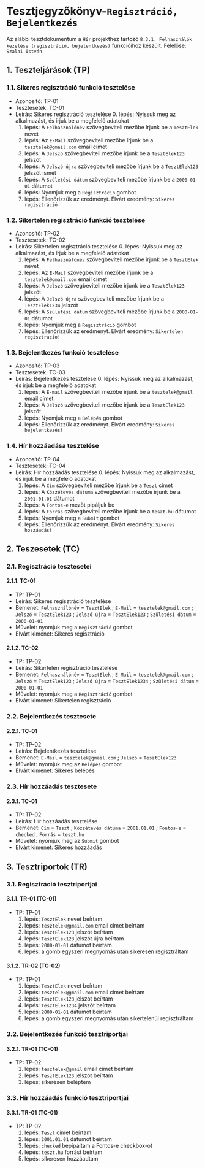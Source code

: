 # Tesztjegyzőkönyv-`Regisztráció, Bejelentkezés`

Az alábbi tesztdokumentum a `Hír` projekthez tartozó `8.3.1. Felhasználók kezelése (regisztráció, bejelentkezés)` funkcióihoz készült. Felelőse: `Szalai István` 
 

## 1. Teszteljárások (TP)

### 1.1. Sikeres regisztráció funkció tesztelése 
- Azonosító: TP-01
- Tesztesetek: TC-01
- Leírás: Sikeres regisztráció tesztelése
    0. lépés: Nyissuk meg az alkalmazást, és írjuk be a megfelelő adatokat
    1. lépés: A `Felhasználónév` szövegbeviteli mezőbe írjunk be a `TesztElek` nevet
    2. lépés: Az `E-Mail` szövegbeviteli mezőbe írjunk be a `tesztelek@gmail.com` email címet
	3. lépés: A `Jelszó` szövegbeviteli mezőbe írjunk be a `TesztElek123` jelszót
	4. lépés: A `Jelszó újra` szövegbeviteli mezőbe írjunk be a `TesztElek123` jelszót ismét
	5. lépés: A `Születési dátum` szövegbeviteli mezőbe írjunk be a `2000-01-01` dátumot
    3. lépés: Nyomjuk meg a `Regisztráció` gombot 
    4. lépés: Ellenőrizzük az eredményt. Elvárt eredmény: `Sikeres regisztráció`

### 1.2. Sikertelen regisztráció funkció tesztelése
- Azonosító: TP-02
- Tesztesetek: TC-02
- Leírás: Sikertelen regisztráció tesztelése
    0. lépés: Nyissuk meg az alkalmazást, és írjuk be a megfelelő adatokat
    1. lépés: A `Felhasználónév` szövegbeviteli mezőbe írjunk be a `TesztElek` nevet
    2. lépés: Az `E-Mail` szövegbeviteli mezőbe írjunk be a `tesztelek@gmail.com` email címet
	3. lépés: A `Jelszó` szövegbeviteli mezőbe írjunk be a `TesztElek123` jelszót
	4. lépés: A `Jelszó újra` szövegbeviteli mezőbe írjunk be a `TesztElek1234` jelszót
	5. lépés: A `Születési dátum` szövegbeviteli mezőbe írjunk be a `2000-01-01` dátumot
    3. lépés: Nyomjuk meg a `Regisztráció` gombot 
    4. lépés: Ellenőrizzük az eredményt. Elvárt eredmény: `Sikertelen regisztracio!`
	
### 1.3. Bejelentkezés funkció tesztelése
- Azonosító: TP-03
- Tesztesetek: TC-03
- Leírás: Bejelentkezés tesztelése
    0. lépés: Nyissuk meg az alkalmazást, és írjuk be a megfelelő adatokat
    1. lépés: A `E-mail` szövegbeviteli mezőbe írjunk be a `tesztelek@gmail` email címet
    2. lépés: A `Jelszó` szövegbeviteli mezőbe írjunk be a `TesztElek123` jelszót
    3. lépés: Nyomjuk meg a `Belépés` gombot 
    4. lépés: Ellenőrizzük az eredményt. Elvárt eredmény: `Sikeres bejelentkezés!`	

### 1.4. Hír hozzáadása tesztelése
- Azonosító: TP-04
- Tesztesetek: TC-04
- Leírás: Hír hozzáadás tesztelése
    0. lépés: Nyissuk meg az alkalmazást, és írjuk be a megfelelő adatokat
    1. lépés: A `Cím` szövegbeviteli mezőbe írjunk be a `Teszt` címet
    2. lépés: A `Közzétevés dátuma` szövegbeviteli mezőbe írjunk be a `2001.01.01` dátumot
    3. lépés: A `Fontos-e` mezőt pipáljuk be
    4. lépés: A `Forrás` szövegbeviteli mezőbe írjunk be a `teszt.hu` dátumot
    5. lépés: Nyomjuk meg a `Submit` gombot 
    6. lépés: Ellenőrizzük az eredményt. Elvárt eredmény: `Sikeres hozzáadás!`	


## 2. Teszesetek (TC)

### 2.1. Regisztráció tesztesetei

#### 2.1.1. TC-01
- TP: TP-01
- Leírás: Sikeres regisztráció tesztelése
- Bemenet: `Felhasználónév` = `TesztElek` ; `E-Mail` = `tesztelek@gmail.com` ; `Jelszó` = `TesztElek123` ; `Jelszó újra` = `TesztElek123` ; `Születési dátum` = `2000-01-01`
- Művelet: nyomjuk meg a `Regisztráció` gombot 
- Elvárt kimenet: Sikeres regisztráció

#### 2.1.2. TC-02
- TP: TP-02
- Leírás: Sikertelen regisztráció tesztelése
- Bemenet: `Felhasználónév` = `TesztElek` ; `E-Mail` = `tesztelek@gmail.com` ; `Jelszó` = `TesztElek123` ; `Jelszó újra` = `TesztElek1234` ; `Születési dátum` = `2000-01-01`
- Művelet: nyomjuk meg a `Regisztráció` gombot 
- Elvárt kimenet: Sikertelen regisztráció

### 2.2. Bejelentkezés tesztesete

#### 2.2.1. TC-01
- TP: TP-02
- Leírás: Bejelentkezés tesztelése
- Bemenet: `E-Mail` = `tesztelek@gmail.com` ; `Jelszó` = `TesztElek123`
- Művelet: nyomjuk meg az `Belépés` gombot 
- Elvárt kimenet: Sikeres belépés

### 2.3. Hír hozzáadás tesztesete

#### 2.3.1. TC-01
- TP: TP-02
- Leírás: Hír hozzáadás tesztelése
- Bemenet: `Cím` = `Teszt` ; `Közzétevés dátuma` = `2001.01.01` ; `Fontos-e` = `checked` ; `Forrás` = `teszt.hu`
- Művelet: nyomjuk meg az `Submit` gombot 
- Elvárt kimenet: Sikeres hozzáadás

## 3. Tesztriportok (TR)

### 3.1. Regisztráció tesztriportjai

#### 3.1.1. TR-01 (TC-01)
- TP: TP-01
    1. lépés: `TesztElek` nevet beírtam
    2. lépés: `tesztelek@gmail.com` email címet beírtam
	3. lépés: `TesztElek123` jelszót beírtam
	4. lépés: `TesztElek123` jelszót újra beírtam
	5. lépés: `2000-01-01` dátumot beírtam
    6. lépés: a gomb egyszeri megnyomás után sikeresen regisztráltam
    

#### 3.1.2. TR-02 (TC-02)
- TP: TP-01
    1. lépés: `TesztElek` nevet beírtam
    2. lépés: `tesztelek@gmail.com` email címet beírtam
	3. lépés: `TesztElek123` jelszót beírtam
	4. lépés: `TesztElek1234` jelszót beírtam
	5. lépés: `2000-01-01` dátumot beírtam
    6. lépés: a gomb egyszeri megnyomás után sikertelenül regisztráltam

### 3.2. Bejelentkezés funkció tesztriportjai

#### 3.2.1. TR-01 (TC-01)
- TP: TP-02
    1. lépés: `tesztelek@gmail` email címet beírtam
    2. lépés: `TesztElek123` jelszót beírtam
    3. lépés: sikeresen beléptem

### 3.3. Hír hozzáadás funkció tesztriportjai

#### 3.3.1. TR-01 (TC-01)
- TP: TP-02
    1. lépés: `Teszt` címet beírtam
    2. lépés: `2001.01.01` dátumot beírtam
    3. lépés: `checked` bepipáltam a Fontos-e checkbox-ot
    4. lépés: `teszt.hu` forrást beírtam
    5. lépés: sikeresen hozzáadtam